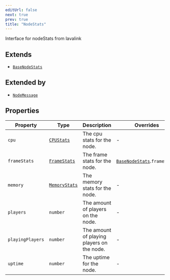 ```yaml
---
editUrl: false
next: true
prev: true
title: "NodeStats"
---
```


Interface for nodeStats from lavalink

## Extends

- [`BaseNodeStats`](/api/interfaces/basenodestats/)

## Extended by

- [`NodeMessage`](/api/interfaces/nodemessage/)

## Properties

| Property | Type | Description | Overrides | Inherited from | Defined in |
| ------ | ------ | ------ | ------ | ------ | ------ |
| `cpu` | [`CPUStats`](/api/interfaces/cpustats/) | The cpu stats for the node. | - | [`BaseNodeStats`](/api/interfaces/basenodestats/).`cpu` | [src/structures/Types/Node.ts:95](https://github.com/appujet/lavalink-client/blob/4880e032861893b27e80b7c2d6c36639afbb3479/src/structures/Types/Node.ts#L95) |
| `frameStats` | [`FrameStats`](/api/interfaces/framestats/) | The frame stats for the node. | [`BaseNodeStats`](/api/interfaces/basenodestats/).`frameStats` | - | [src/structures/Types/Node.ts:105](https://github.com/appujet/lavalink-client/blob/4880e032861893b27e80b7c2d6c36639afbb3479/src/structures/Types/Node.ts#L105) |
| `memory` | [`MemoryStats`](/api/interfaces/memorystats/) | The memory stats for the node. | - | [`BaseNodeStats`](/api/interfaces/basenodestats/).`memory` | [src/structures/Types/Node.ts:93](https://github.com/appujet/lavalink-client/blob/4880e032861893b27e80b7c2d6c36639afbb3479/src/structures/Types/Node.ts#L93) |
| `players` | `number` | The amount of players on the node. | - | [`BaseNodeStats`](/api/interfaces/basenodestats/).`players` | [src/structures/Types/Node.ts:87](https://github.com/appujet/lavalink-client/blob/4880e032861893b27e80b7c2d6c36639afbb3479/src/structures/Types/Node.ts#L87) |
| `playingPlayers` | `number` | The amount of playing players on the node. | - | [`BaseNodeStats`](/api/interfaces/basenodestats/).`playingPlayers` | [src/structures/Types/Node.ts:89](https://github.com/appujet/lavalink-client/blob/4880e032861893b27e80b7c2d6c36639afbb3479/src/structures/Types/Node.ts#L89) |
| `uptime` | `number` | The uptime for the node. | - | [`BaseNodeStats`](/api/interfaces/basenodestats/).`uptime` | [src/structures/Types/Node.ts:91](https://github.com/appujet/lavalink-client/blob/4880e032861893b27e80b7c2d6c36639afbb3479/src/structures/Types/Node.ts#L91) |
